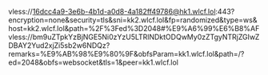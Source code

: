vless://16dcc4a9-3e6b-4b1d-a0d8-4a182ff49786@hk1.wlcf.lol:443?encryption=none&security=tls&sni=kk2.wlcf.lol&fp=randomized&type=ws&host=kk2.wlcf.lol&path=%2F%3Fed%3D2048#%E9%A6%99%E6%B8%AF
vless://bm9uZTpkYzBjNGE5Ni0zYzU5LTRlNDktODQwMy0zZTgyNTRjZGIwZDBAY2Yud2xjZi5sb2w6NDQz?remarks=%E9%AB%98%E9%80%9F&obfsParam=kk1.wlcf.lol&path=/?ed=2048&obfs=websocket&tls=1&peer=kk1.wlcf.lol
